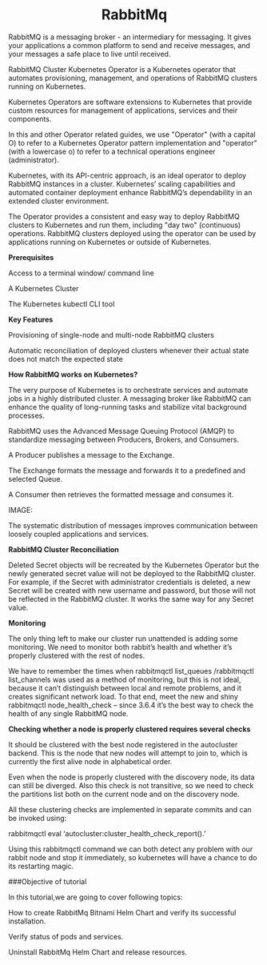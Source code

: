 <h1 align="center">RabbitMq</h1>


RabbitMQ is a messaging broker - an intermediary for messaging. It gives your applications a common platform to send and receive messages, and your messages a safe place to live until received.

RabbitMQ Cluster Kubernetes Operator is a Kubernetes operator that automates provisioning, management, and operations of RabbitMQ clusters running on Kubernetes.

Kubernetes Operators are software extensions to Kubernetes that provide custom resources for management of applications, services and their components.

In this and other Operator related guides, we use "Operator" (with a capital O) to refer to a Kubernetes Operator pattern implementation and "operator" (with a lowercase o) to refer to a technical operations engineer (administrator).

Kubernetes, with its API-centric approach, is an ideal operator to deploy RabbitMQ instances in a cluster. Kubernetes’ scaling capabilities and automated container deployment enhance RabbitMQ’s dependability in an extended cluster environment.

The Operator provides a consistent and easy way to deploy RabbitMQ clusters to Kubernetes and run them, including "day two" (continuous) operations. RabbitMQ clusters deployed using the operator can be used by applications running on Kubernetes or outside of Kubernetes.



**Prerequisites**

Access to a terminal window/ command line

A Kubernetes Cluster

The Kubernetes kubectl CLI tool


**Key Features**

Provisioning of single-node and multi-node RabbitMQ clusters

Automatic reconciliation of deployed clusters whenever their actual state does not match the expected state



**How RabbitMQ works on Kubernetes?**

The very purpose of Kubernetes is to orchestrate services and automate jobs in a highly distributed cluster. A messaging broker like RabbitMQ can enhance the quality of long-running tasks and stabilize vital background processes.

RabbitMQ uses the Advanced Message Queuing Protocol (AMQP) to standardize messaging between Producers, Brokers, and Consumers.

A Producer publishes a message to the Exchange.

The Exchange formats the message and forwards it to a predefined and selected Queue.

A Consumer then retrieves the formatted message and consumes it.

IMAGE:


The systematic distribution of messages improves communication between loosely coupled applications and services.


**RabbitMQ Cluster Reconciliation**

Deleted Secret objects will be recreated by the Kubernetes Operator but the newly generated secret value will not be deployed to the RabbitMQ cluster. For example, if the Secret with administrator credentials is deleted, a new Secret will be created with new username and password, but those will not be reflected in the RabbitMQ cluster. It works the same way for any Secret value.



**Monitoring**

The only thing left to make our cluster run unattended is adding some monitoring. We need to monitor both rabbit’s health and whether it’s properly clustered with the rest of nodes.

We have to remember the times when rabbitmqctl list_queues /rabbitmqctl list_channels was used as a method of monitoring, but this is not ideal, because it can’t distinguish between local and remote problems, and it creates significant network load. To that end, meet the new and shiny rabbitmqctl node_health_check – since 3.6.4 it’s the best way to check the health of any single RabbitMQ node.


**Checking whether a node is properly clustered requires several checks**


It should be clustered with the best node registered in the autocluster backend. This is the node that new nodes will attempt to join to, which is currently the first alive node in alphabetical order.

Even when the node is properly clustered with the discovery node, its data can still be diverged. Also this check is not transitive, so we need to check the partitions list both on the current node and on the discovery node.

All these clustering checks are implemented in separate commits and can be invoked using:

rabbitmqctl eval ‘autocluster:cluster_health_check_report().’

Using this rabbitmqctl command we can both detect any problem with our rabbit node and stop it immediately, so kubernetes will have a chance to do its restarting magic.

###Objective of tutorial

In this tutorial,we are going to cover following topics:

How to create RabbitMq Bitnami Helm Chart and verify its successful installation.

Verify status of pods and services.

Uninstall RabbitMq Helm Chart and release resources.





